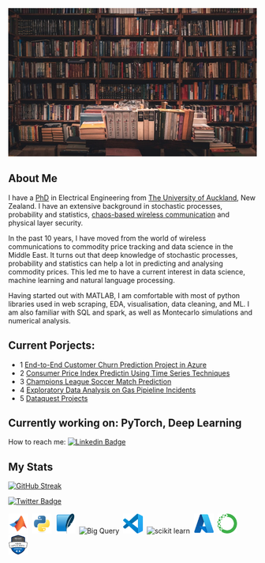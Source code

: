 <div align="center">
  <img src="pexels-stanislav-kondratiev-2908984.jpg" width="600" height="300"/>
</div>


## About Me

I have a [PhD](https://github.com/RaminVali/RaminVali/blob/main/Ramin%20Vali%20PhD%20Thesis.pdf) in Electrical Engineering from [The University of Auckland](https://www.auckland.ac.nz/en/engineering/our-research/discover/research-areas-and-facilities/telecommunications-and-electromagnetics.html), New Zealand. I have an extensive background in stochastic processes, probability and statistics, [chaos-based wireless communication](https://scholar.google.com/citations?hl=en&view_op=list_works&gmla=AJsN-F7GhRI3KwgTIoniFS05McH4_z5lJ4bRv6XL1rVRgduHgQJuyh0cFYv-zr4PGdcUUPM_Ma2GP-mTHukRh_sR7r3qedC_mB9zxipmO_-aBAhUWuyzSYk&user=a6ESs70AAAAJ) and physical layer security.

In the past 10 years, I have moved from the world of wireless communications  to commodity price tracking and data science in the Middle East. It turns out that deep knowledge of stochastic processes, probability and statistics can help a lot in predicting and analysing commodity prices. This led me to have a current interest in data science, machine learning and natural language processing.

Having started out with MATLAB, I am comfortable with most of python libraries used in web scraping, EDA, visualisation, data cleaning, and ML. I am also familiar with SQL and spark, as well as Montecarlo simulations and numerical analysis.



## Current Porjects:

- 1 [End-to-End Customer Churn Prediction Project in Azure](https://github.com/RaminVali/Customer_Churn)
- 2 [Consumer Price Index Predictin Using Time Series Techniques](https://github.com/RaminVali/Time_Series_Project)
- 3 [Champions League Soccer Match Prediction](https://github.com/RaminVali/CL_WebScraping_ML_Prediction)
- 4 [Exploratory Data Analysis on Gas Pipieline Incidents](https://github.com/RaminVali/gas_pipe_project)
- 5 [Dataquest Projects](https://github.com/RaminVali/DQ_projects)


## Currently working on: PyTorch, Deep Learning





How to reach me: [![Linkedin Badge](https://img.shields.io/badge/-Ramin-blue?style=flat&logo=Linkedin&logoColor=white)](https://www.linkedin.com/in/raminvali/)



## My Stats
[![GitHub Streak](http://github-readme-streak-stats.herokuapp.com?user=RaminVali&theme=dark&background=000000)](https://git.io/streak-stats)




<div id="badges">
  <a href="https://twitter.com/ramin__vali">
    <img src="https://img.shields.io/badge/Twitter-blue?style=for-the-badge&logo=twitter&logoColor=white" alt="Twitter Badge"/>
  </a>
</div>

<img src="https://komarev.com/ghpvc/?username=RaminVali&style=flat-square&color=blue" alt=""/>


<div>
  <img src="https://github.com/devicons/devicon/blob/master/icons/matlab/matlab-original.svg" title="MATLAB" alt="MATLAB" width="40">&nbsp;
  <img src="https://github.com/devicons/devicon/blob/master/icons/python/python-original.svg" title="python" alt="python" width="40">&nbsp;
  <img src="https://github.com/devicons/devicon/blob/master/icons/sqlite/sqlite-original.svg" title="sqlite" alt="sqlite" width="40">&nbsp;
  <img src="https://www.vectorlogo.zone/logos/google_bigquery/google_bigquery-icon.svg" title="Big Query" alt="Big Query" width="40">&nbsp;
  <img src="https://github.com/devicons/devicon/blob/master/icons/vscode/vscode-original.svg" title="vscode" alt="vscode" width="40">&nbsp;
  <img src="https://logos-download.com/wp-content/uploads/2021/01/Scikit_Learn_Logo.svg" title="scikit learn" alt="scikit learn" width="40">&nbsp;
   <img src="https://github.com/devicons/devicon/blob/master/icons/azure/azure-original.svg" title="azure" alt="azure" width="40">&nbsp;
  <img src="https://github.com/devicons/devicon/blob/master/icons/anaconda/anaconda-original.svg" title="Anaconda" **alt="Anaconda" width="40" height="40"/>&nbsp;
   <img src="azure-data-scientist-associate-600x600.png" title="Azure Data Scientist Associate" **alt="AzureDS" width="40" height="40"/>
  
</div>



